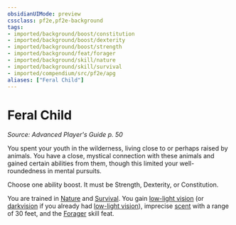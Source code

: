 ```yaml
---
obsidianUIMode: preview
cssclass: pf2e,pf2e-background
tags:
- imported/background/boost/constitution
- imported/background/boost/dexterity
- imported/background/boost/strength
- imported/background/feat/forager
- imported/background/skill/nature
- imported/background/skill/survival
- imported/compendium/src/pf2e/apg
aliases: ["Feral Child"]
---
```

# Feral Child
*Source: Advanced Player's Guide p. 50*  

You spent your youth in the wilderness, living close to or perhaps raised by animals. You have a close, mystical connection with these animals and gained certain abilities from them, though this limited your well-roundedness in mental pursuits.

Choose one ability boost. It must be Strength, Dexterity, or Constitution.

You are trained in [Nature](../../skills.md#Nature) and [Survival](../../skills.md#Survival). You gain [low-light vision](low-light-vision.md) (or [darkvision](rules/abilities/darkvision.md) if you already had [low-light vision](low-light-vision.md)), imprecise [scent](scent.md) with a range of 30 feet, and the [Forager](../../feats/forager.md) skill feat.